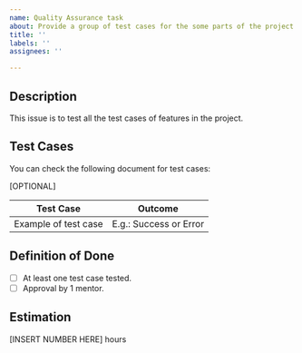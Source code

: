 ```yaml
---
name: Quality Assurance task
about: Provide a group of test cases for the some parts of the project.
title: ''
labels: ''
assignees: ''

---
```


## Description
This issue is to test all the test cases of features in the project.

## Test Cases
You can check the following document for test cases: 

[OPTIONAL] 

| Test Case     | Outcome |
| ------------- | ------------- |
| Example of test case | E.g.: Success or Error|

## Definition of Done
- [ ] At least one test case tested.
- [ ] Approval by 1 mentor.

## Estimation
[INSERT NUMBER HERE] hours
